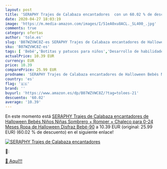 ```yaml
---
layout: post
title: 'SERAPHY Trajes de Calabaza encantadores  con un 60.02 % de descuento'
date: 2020-04-27 18:03:19
image: 'https://m.media-amazon.com/images/I/51eA0xu8ACL._SL400_.jpg'
comments: true
category: ofertas
author: 'tole.es'
slug: 'B07WZVWC8Z-es SERAPHY Trajes de Calabaza encantadores de Halloween Bebés...'
sku: 'B07WZVWC8Z-es'
tags: [ 'Bebé','Botitas y patucos para niños','Desarrollo de habilidades motoras','Juguetes','Juguetes para Bebés y primera infancia','Juguetes para apilar y encajar','Juguetes y juegos','Lactancia y alimentación','Recipientes para comida','Zapatos','Zapatos para bebés','Zapatos para niños','Zapatos y complementos','bebés', ]
actualPrice: 10.39 EUR
currency: EUR
price: 10.39
comparePrice: 25.99 EUR
prodname: 'SERAPHY Trajes de Calabaza encantadores de Halloween Bebés Niños Niñas Sombrero + Romper + Chaleco para 0-24 Meses Ropa de Halloween Disfraz Bebé-90'
country: 'es'
flag: '🇪🇸'
brand: ''
buyurl: 'https://www.amazon.es/dp/B07WZVWC8Z/?tag=tolees-21'
descuento: '60.02'
average: '10.39'
---
```


En este momento está [SERAPHY Trajes de Calabaza encantadores de Halloween Bebés Niños Niñas Sombrero + Romper + Chaleco para 0-24 Meses Ropa de Halloween Disfraz Bebé-90](https://www.amazon.es/dp/B07WZVWC8Z/?tag=tolees-21) a 10.39 EUR (original: 25.99 EUR) (60.02 %  de descuento) en el siguiente enlace!

[![SERAPHY Trajes de Calabaza encantadores ](https://m.media-amazon.com/images/I/51eA0xu8ACL._SL400_.jpg)](https://www.amazon.es/dp/B07WZVWC8Z/?tag=tolees-21)

🔎:


[🛒 Aquí!!!](https://www.amazon.es/dp/B07WZVWC8Z/?tag=tolees-21)
